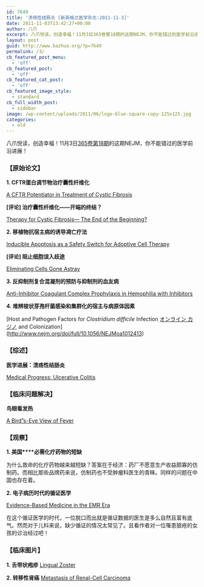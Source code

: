 ```yaml
---
id: 7649
title: '溃疡性结肠炎 [新英格兰医学杂志:2011-11-3]'
date: 2011-11-03T13:42:27+00:00
author: 八爪
excerpt: 八爪悦读，创造幸福！11月3日365卷第18期的这期NEJM，你不能错过的医学前沿进展！
layout: post
guid: http://www.bazhua.org/?p=7649
permalink: /3/
cb_featured_post_menu:
  - 'off'
cb_featured_post:
  - 'off'
cb_featured_cat_post:
  - 'off'
cb_featured_image_style:
  - standard
cb_full_width_post:
  - sidebar
image: /wp-content/uploads/2011/06/logo-blue-square-copy-125x125.jpg
categories:
  - old
---
```

八爪悦读，创造幸福！11月3日<a href="http://www.nejm.org/toc/nejm/365/18" target="_self">365卷第18期</a>的这期NEJM，你不能错过的医学前沿进展！

### 【原始论文】

**1. CFTR蛋白调节物治疗囊性纤维化**
  
[A CFTR Potentiator in Treatment of Cystic Fibrosis](http://www.nejm.org/action/clickThrough?id=2601&url=/doi/full/10.1056/NEJMoa1105185?query=featured_home&loc=/)
  
**[评论] 治疗囊性纤维化——开端的终结？**
  
[Therapy for Cystic Fibrosis— The End of the Beginning?](http://www.nejm.org/doi/full/10.1056/NEJMe1110323)

**2. 移植物抗宿主病的诱导凋亡疗法**
  
[Inducible Apoptosis as a Safety Switch for Adoptive Cell Therapy](http://www.nejm.org/doi/full/10.1056/NEJMoa1106152)
  
**[评论] 阻止细胞误入歧途**
  
<a href="http://click2.nejm.org/cts/click?q=66666779;67600614;ZcBVFED3DvkFuFeVxEBJIhcR49H bP23sug2sgWPD5U=" target="_blank">Eliminating Cells Gone Astray</a> 

**3. 反抑制剂复合混凝剂的预防与抑制剂的血友病** 
  
[Anti-Inhibitor Coagulant Complex Prophylaxis in Hemophilia with Inhibitors](http://www.nejm.org/doi/full/10.1056/NEJMoa1104435)

**4. 难辨梭状芽孢杆菌感染和集群化的宿主与病原体因素**
  
[Host and Pathogen Factors for _Clostridium difficile_ Infection [&#12458;&#12531;&#12521;&#12452;&#12531; &#12459;&#12472;&#12494;](http://www.theinnocents.org/) and Colonization](http://www.nejm.org/doi/full/10.1056/NEJMoa1012413)

### 【综述】

**医学进展：溃疡性结肠炎**
  
<a href="http://click2.nejm.org/cts/click?q=66666779;67600614;ZcBVFED3DvkFuFeVxEBJImIltMkQxxE9sug2sgWPD5U=" target="_blank">Medical Progress: Ulcerative Colitis</a> 

### 【临床问题解决】

**鸟眼看发热**
  
[A Bird&#8221;s-Eye View of Fever](http://www.nejm.org/doi/full/10.1056/NEJMcps1012518)

### 【观察】

**1. 美国****必需化疗药物的短缺**

为什么救命的化疗药物越来越短缺？答案在于经济：药厂不愿意生产收益颇寡的仿制药。而相比那些品牌药来说，仿制药也不受肿瘤科医生的青睐。同样的问题在中国也存在着。

**2. 电子病历时代的循证医学**
  
<a href="http://click2.nejm.org/cts/click?q=66666779;67600614;ZcBVFED3DvkFuFeVxEBJIm84izkLb Qasug2sgWPD5U=" target="_blank">Evidence-Based Medicine in the EMR Era</a>
  
在这个循证医学的时代，一位脱口而出就是循证数据的医生是多么自然且富有底气。然而对于儿科来说，缺少循证的情况太常见了。且看作者对一位罹患狼疮的女孩的诊治经过吧！

### 【临床图片】

**1. 舌带状疱疹** [Lingual Zoster](http://www.nejm.org/doi/full/10.1056/NEJMicm1107466)

**2. 转移性肾癌** [Metastasis of Renal-Cell Carcinoma](http://www.nejm.org/doi/full/10.1056/NEJMicm1101091)
